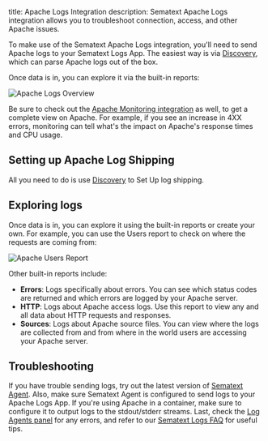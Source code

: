 title: Apache Logs Integration
description: Sematext Apache Logs integration allows you to troubleshoot connection, access, and other Apache issues.

To make use of the Sematext Apache Logs integration, you'll need to send Apache logs to your Sematext Logs App. The easiest way is via [Discovery](../logs/discovery/setup), which can parse Apache logs out of the box.

Once data is in, you can explore it via the built-in reports: 

<img
  class="content-modal-image"
  alt="Apache Logs Overview"
  src="../../images/logs/apache-logpack.png"
  title="Apache Logs Overview"
/>

Be sure to check out the [Apache Monitoring integration](./apache.md) as well, to get a complete view on Apache. For example, if you see an increase in 4XX errors, monitoring can tell what's the impact on Apache's response times and CPU usage.

## Setting up Apache Log Shipping

All you need to do is use [Discovery](../logs/discovery/setup) to Set Up log shipping.

## Exploring logs

Once data is in, you can explore it using the built-in reports or create your own. For example, you can use the Users report to check on where the requests are coming from:

<img
  class="content-modal-image"
  alt="Apache Users Report"
  src="../../images/logs/nginx-logpack-2.png"
  title="Apache Users Report"
/>

Other built-in reports include:

- **Errors**: Logs specifically about errors. You can see which status codes are returned and which errors are logged by your Apache server.
- **HTTP**: Logs about Apache access logs. Use this report to view any and all data about HTTP requests and responses.
- **Sources**: Logs about Apache source files. You can view where the logs are collected from and from where in the world users are accessing your Apache server.

## Troubleshooting

If you have trouble sending logs, try out the latest version of [Sematext Agent](../agents/sematext-agent/installation/). Also, make sure Sematext Agent is configured to send logs to your Apache Logs App. If you're using Apache in a container, make sure to configure it to output logs to the stdout/stderr streams. Last, check the [Log Agents panel](https://sematext.com/docs/fleet/#log-agents) for any errors, and refer to our [Sematext Logs FAQ](https://sematext.com/docs/logs/faq/) for useful tips.
